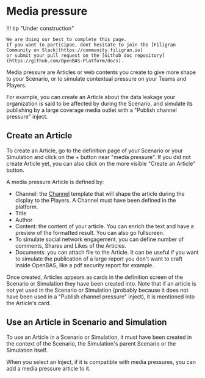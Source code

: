 # Media pressure
!!! tip "Under construction"

    We are doing our best to complete this page. 
    If you want to participae, dont hesitate to join the [Filigran Community on Slack](https://community.filigran.io) 
    or submit your pull request on the [Github doc repository](https://github.com/OpenBAS-Platform/docs).


Media pressure are Articles or web contents you create to give more shape to your Scenario, or to simulate contextual pressure on your Teams and Players.

For example, you can create an Article about the data leakage your organization is said to be affected by during the Scenario, and simulate its publishing by a large coverage media outlet with a "Publish channel pressure" inject.


## Create an Article

To create an Article, go to the definition page of your Scenario or your Simulation and click on the + button near "media pressure". If you did not create Article yet, you can also click on the more visible "Create an Article" button.

A media pressure Article is defined by:
- Channel: the [Channel](channels.md) template that will shape the article during the display to the Players. A Channel must have been defined in the platform.
- Title
- Author
- Content: the content of your article. You can enrich the text and have a preview of the formatted result. You can also go fullscreen.
- To simulate social network engagement, you can define number of comments, Shares and Likes of the Articles.
- Documents: you can attach file to the Article. It can be useful if you want to simulate the publication of a large report you don't want to craft inside OpenBAS, like a pdf security report for example.

Once created, Articles appears as cards in the definition screen of the Scenario or Simulation they have been created into. Note that if an article is not yet used in the Scenario or Simulation (probably because it does not have been used in a "Publish channel pressure" inject), it is mentioned into the Article's card.

<!-- Capture of the Article creation screen -->


## Use an Article in Scenario and Simulation

To use an Article in a Scenario or Simulation, it must have been created in the context of the Scenario, the Simulation's parent Scenario or the Simulation itself.

When you select an Inject, if it is compatible with media pressures, you can add a media pressure article to it.

<!-- capture of the inject creation screen with a media pressure on it -->

